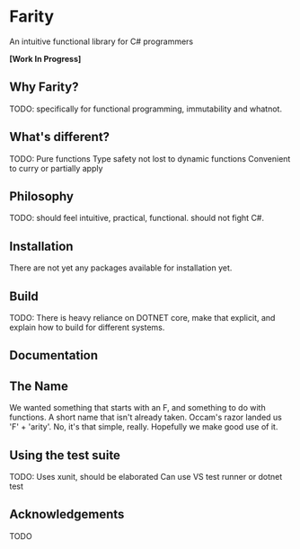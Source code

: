 # Farity
An intuitive functional library for C# programmers

**[Work In Progress]**

## Why Farity?
TODO: specifically for functional programming, immutability and whatnot.

## What's different?
TODO:
Pure functions
Type safety not lost to dynamic functions
Convenient to curry or partially apply

## Philosophy
TODO:
should feel intuitive, practical, functional. should not fight C#.

## Installation
There are not yet any packages available for installation yet.

## Build
TODO:
There is heavy reliance on DOTNET core, make that explicit,
and explain how to build for different systems.

## Documentation

## The Name
We wanted something that starts with an F, and something to do with functions.
A short name that isn't already taken. Occam's razor landed us 'F' + 'arity'.
No, it's that simple, really. Hopefully we make good use of it.

## Using the test suite
TODO:
Uses xunit, should be elaborated
Can use VS test runner
or dotnet test

## Acknowledgements
TODO
